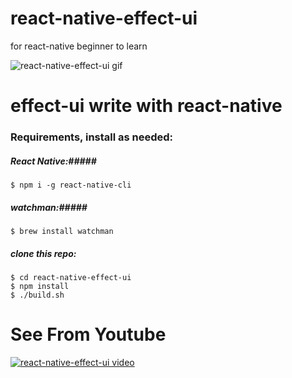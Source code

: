 # react-native-effect-ui
for react-native beginner to learn 


![react-native-effect-ui gif](https://github.com/colin3dmax/react-native-effect-ui/blob/master/doc/react-native-effect-ui.gif "react-native-effect-ui gif")

effect-ui write with react-native
========================

### Requirements, install as needed: ###

##### React Native:#####
```
$ npm i -g react-native-cli
```

##### watchman:#####
```
$ brew install watchman
```

##### clone this repo: #####

```
$ cd react-native-effect-ui
$ npm install
$ ./build.sh
```

See From Youtube
========================
[![react-native-effect-ui video](https://img.youtube.com/vi/8ZICC_4nP7I/0.jpg)](https://www.youtube.com/watch?v=8ZICC_4nP7I)